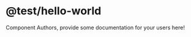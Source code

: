 @test/hello-world
===============================================


Component Authors, provide some documentation for your users here!